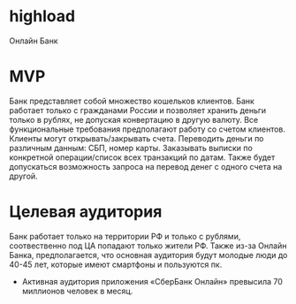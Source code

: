# highload
Онлайн Банк

# MVP
Банк представляет собой множество кошельков клиентов. Банк работает только с гражданами России и позволяет хранить деньги только в рублях, не допуская конвертацию в другую валюту. 
Все функциональные требования предполагают работу со счетом клиентов.
Клиенты могут открывать/закрывать счета. Переводить деньги по различным данным: СБП, номер карты. Заказывать выписки по конкретной операции/список всех транзакций по датам. Также будет допускаться возможность запроса на перевод денег с одного счета на другой.

# Целевая аудитория

Банк работает только на территории РФ и только с рублями, соотвественно под ЦА попадают только жители РФ.
Также из-за Онлайн Банка, предполагается, что основная аудитория будут молодые люди до 40-45 лет, которые имеют смартфоны и пользуются пк.
 - Активная аудитория приложения «СберБанк Онлайн» превысила 70 миллионов человек в месяц.
